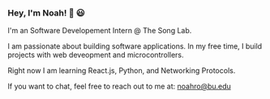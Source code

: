 ### Hey, I'm Noah! 👋 😃

I'm an Software Developement Intern @ The Song Lab. 

<!-- I am currently working building a company that will revolutionize the relationships that students have with research labs. The company is called  [ResearchRatings.com](https://storied-syrniki-9241c1.netlify.app/)
 -->
I am passionate about building software applications. In my free time, I build projects with web deveopment and microcontrollers.

Right now I am learning React.js, Python, and Networking Protocols.

If you want to chat, feel free to reach out to me at: noahro@bu.edu
